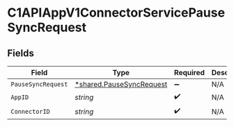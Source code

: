 # C1APIAppV1ConnectorServicePauseSyncRequest


## Fields

| Field                                                                      | Type                                                                       | Required                                                                   | Description                                                                |
| -------------------------------------------------------------------------- | -------------------------------------------------------------------------- | -------------------------------------------------------------------------- | -------------------------------------------------------------------------- |
| `PauseSyncRequest`                                                         | [*shared.PauseSyncRequest](../../../pkg/models/shared/pausesyncrequest.md) | :heavy_minus_sign:                                                         | N/A                                                                        |
| `AppID`                                                                    | *string*                                                                   | :heavy_check_mark:                                                         | N/A                                                                        |
| `ConnectorID`                                                              | *string*                                                                   | :heavy_check_mark:                                                         | N/A                                                                        |